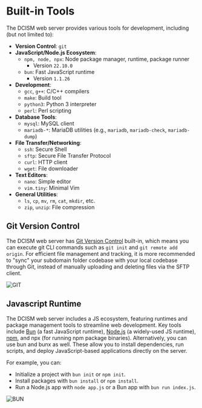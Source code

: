 # Built-in Tools
The DCISM web server provides various tools for development, including (but not limited to):

- **Version Control**: `git`
- **JavaScript/Node.js Ecosystem**:
  - `npm, node, npx`: Node package manager, runtime, package runner
    - Version `22.10.0`
  - `bun`: Fast JavaScript runtime
    - Version `1.1.26`
- **Development**:
  - `gcc`, `g++`: C/C++ compilers
  - `make`: Build tool
  - `python3`: Python 3 interpreter
  - `perl`: Perl scripting
- **Database Tools**:
  - `mysql`: MySQL client
  - `mariadb-*`: MariaDB utilities (e.g., `mariadb`, `mariadb-check`, `mariadb-dump`)
- **File Transfer/Networking**:
  - `ssh`: Secure Shell
  - `sftp`: Secure File Transfer Protocol
  - `curl`: HTTP client
  - `wget`: File downloader
- **Text Editors**:
  - `nano`: Simple editor
  - `vim.tiny`: Minimal Vim
- **General Utilities**:
  - `ls`, `cp`, `mv`, `rm`, `cat`, `mkdir`, etc.
  - `zip`, `unzip`: File compression


## Git Version Control
The DCISM web server has [Git Version Control](https://git-scm.com/) built-in, which means you can execute git CLI commands such as `git init` and `git remote add origin`. For efficient file management and tracking, it is more recommended to "sync" your subdomain folder codebase with your local codebase through Git, instead of manually uploading and deleting files via the SFTP client. 

![GIT](/git.png)

## Javascript Runtime
The DCISM web server includes a JS ecosystem, featuring runtimes and package management tools to streamline web development. Key tools include [Bun](https://bun.sh/) (a fast JavaScript runtime), [Node.js](https://nodejs.org/en) (a widely-used JS runtime), [npm](https://www.npmjs.com/), and npx (for running npm package binaries). Alternatively, you can use bun and bunx as well. These allow you to install dependencies, run scripts, and deploy JavaScript-based applications directly on the server.

For example, you can:

- Initialize a project with `bun init` or `npm init`.
- Install packages with `bun install` or `npm install`.
- Run a Node.js app with `node app.js` or a Bun app with `bun run index.js`.
  
![BUN](/bun.png)